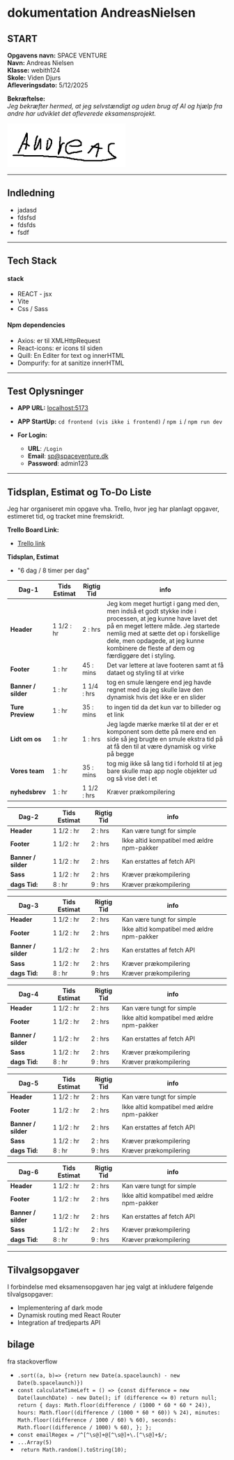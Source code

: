 # dokumentation AndreasNielsen

## START

**Opgavens navn:** SPACE VENTURE  
**Navn:** Andreas Nielsen  
**Klasse:** webith124  
**Skole:** Viden Djurs  
**Afleveringsdato:** 5/12/2025

**Bekræftelse:**  
_Jeg bekræfter hermed, at jeg selvstændigt og uden brug af AI og hjælp fra andre har udviklet det afleverede eksamensprojekt._

![Underskrift](./public/reportImages/image.png)

---

## Indledning

- jadasd
- fdsfsd
- fdsfds
- fsdf

---

## Tech Stack

#### stack

- REACT - jsx
- Vite
- Css / Sass

#### Npm dependencies

- Axios: er til XMLHttpRequest
- React-icons: er icons til siden
- Quill: En Editer for text og innerHTML
- Dompurify: for at sanitize innerHTML

---

## Test Oplysninger

- **APP URL:** [localhost:5173](http://localhost:5173/)
- **APP StartUp:**
  `cd frontend (vis ikke i frontend)`
  /
  `npm i`
  /
  `npm run dev`

- **For Login:**
  - **URL**: `/Login`
  - **Email**: sp@spaceventure.dk
  - **Password**: admin123

---

## Tidsplan, Estimat og To-Do Liste

Jeg har organiseret min opgave vha. Trello, hvor jeg har planlagt opgaver, estimeret tid, og tracket mine fremskridt.

**Trello Board Link:**

- [Trello link](https://trello.com/invite/b/67e12ca3a50b2cc085bf3cd4/ATTI432c7b37cccf9538f3fdbc659e7567a8DC2390A2/webith124-andreasnielsen)

**Tidsplan, Estimat**

- "6 dag / 8 timer per dag"

| Dag-1               | Tids Estimat | Rigtig Tid  | info                                                                                                                                                                                                                                                                                  |
| ------------------- | ------------ | ----------- | ------------------------------------------------------------------------------------------------------------------------------------------------------------------------------------------------------------------------------------------------------------------------------------- |
| **Header**          | 1 1/2 : hr   | 2 : hrs     | Jeg kom meget hurtigt i gang med den, men indså et godt stykke inde i processen, at jeg kunne have lavet det på en meget lettere måde. Jeg startede nemlig med at sætte det op i forskellige dele, men opdagede, at jeg kunne kombinere de fleste af dem og færdiggøre det i styling. |
| **Footer**          | 1 : hr       | 45 : mins   | Det var lettere at lave footeren samt at få dataet og styling til at virke                                                                                                                                                                                                            |
| **Banner / silder** | 1 : hr       | 1 1/4 : hrs | tog en smule længere end jeg havde regnet med da jeg skulle lave den dynamisk hvis det ikke er en slider                                                                                                                                                                              |
| **Ture Preview**    | 1 : hr       | 35 : mins   | to ingen tid da det kun var to billeder og et link                                                                                                                                                                                                                                    |
| **Lidt om os**      | 1 : hr       | 1 : hrs     | Jeg lagde mærke mærke til at der er et komponent som dette på mere end en side så jeg brugte en smule ekstra tid på at få den til at være dynamisk og virke på begge                                                                                                                  |
| **Vores team**      | 1 : hr       | 35 : mins   | tog mig ikke så lang tid i forhold til at jeg bare skulle map app nogle objekter ud og så vise det i et                                                                                                                                                                               |
| **nyhedsbrev**      | 1 : hr       | 1 1/2 : hrs | Kræver prækompilering                                                                                                                                                                                                                                                                 |

| Dag-2               | Tids Estimat | Rigtig Tid | info                                       |
| ------------------- | ------------ | ---------- | ------------------------------------------ |
| **Header**          | 1 1/2 : hr   | 2 : hrs    | Kan være tungt for simple                  |
| **Footer**          | 1 1/2 : hr   | 2 : hrs    | Ikke altid kompatibel med ældre npm-pakker |
| **Banner / silder** | 1 1/2 : hr   | 2 : hrs    | Kan erstattes af fetch API                 |
| **Sass**            | 1 1/2 : hr   | 2 : hrs    | Kræver prækompilering                      |
| **dags Tid:**       | 8 : hr       | 9 : hrs    | Kræver prækompilering                      |

| Dag-3               | Tids Estimat | Rigtig Tid | info                                       |
| ------------------- | ------------ | ---------- | ------------------------------------------ |
| **Header**          | 1 1/2 : hr   | 2 : hrs    | Kan være tungt for simple                  |
| **Footer**          | 1 1/2 : hr   | 2 : hrs    | Ikke altid kompatibel med ældre npm-pakker |
| **Banner / silder** | 1 1/2 : hr   | 2 : hrs    | Kan erstattes af fetch API                 |
| **Sass**            | 1 1/2 : hr   | 2 : hrs    | Kræver prækompilering                      |
| **dags Tid:**       | 8 : hr       | 9 : hrs    | Kræver prækompilering                      |

| Dag-4               | Tids Estimat | Rigtig Tid | info                                       |
| ------------------- | ------------ | ---------- | ------------------------------------------ |
| **Header**          | 1 1/2 : hr   | 2 : hrs    | Kan være tungt for simple                  |
| **Footer**          | 1 1/2 : hr   | 2 : hrs    | Ikke altid kompatibel med ældre npm-pakker |
| **Banner / silder** | 1 1/2 : hr   | 2 : hrs    | Kan erstattes af fetch API                 |
| **Sass**            | 1 1/2 : hr   | 2 : hrs    | Kræver prækompilering                      |
| **dags Tid:**       | 8 : hr       | 9 : hrs    | Kræver prækompilering                      |

| Dag-5               | Tids Estimat | Rigtig Tid | info                                       |
| ------------------- | ------------ | ---------- | ------------------------------------------ |
| **Header**          | 1 1/2 : hr   | 2 : hrs    | Kan være tungt for simple                  |
| **Footer**          | 1 1/2 : hr   | 2 : hrs    | Ikke altid kompatibel med ældre npm-pakker |
| **Banner / silder** | 1 1/2 : hr   | 2 : hrs    | Kan erstattes af fetch API                 |
| **Sass**            | 1 1/2 : hr   | 2 : hrs    | Kræver prækompilering                      |
| **dags Tid:**       | 8 : hr       | 9 : hrs    | Kræver prækompilering                      |

| Dag-6               | Tids Estimat | Rigtig Tid | info                                       |
| ------------------- | ------------ | ---------- | ------------------------------------------ |
| **Header**          | 1 1/2 : hr   | 2 : hrs    | Kan være tungt for simple                  |
| **Footer**          | 1 1/2 : hr   | 2 : hrs    | Ikke altid kompatibel med ældre npm-pakker |
| **Banner / silder** | 1 1/2 : hr   | 2 : hrs    | Kan erstattes af fetch API                 |
| **Sass**            | 1 1/2 : hr   | 2 : hrs    | Kræver prækompilering                      |
| **dags Tid:**       | 8 : hr       | 9 : hrs    | Kræver prækompilering                      |

---

## Tilvalgsopgaver

I forbindelse med eksamensopgaven har jeg valgt at inkludere følgende tilvalgsopgaver:

- Implementering af dark mode
- Dynamisk routing med React Router
- Integration af tredjeparts API

## bilage

fra stackoverflow

- `.sort((a, b)=> {return new Date(a.spacelaunch) - new Date(b.spacelaunch)})` 
- `const calculateTimeLeft = () => {const difference = new Date(launchDate) - new Date(); if (difference <= 0) return null;  return { days: Math.floor(difference / (1000 * 60 * 60 * 24)), hours: Math.floor((difference / (1000 * 60 * 60)) % 24), minutes: Math.floor((difference / 1000 / 60) % 60), seconds: Math.floor((difference / 1000) % 60), }; };`
- `const emailRegex = /^[^\s@]+@[^\s@]+\.[^\s@]+$/;`
- `...Array(5)`
- ` return Math.random().toString(10);`
